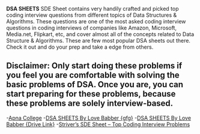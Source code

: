 **DSA SHEETS**
SDE Sheet contains very handily crafted and picked top coding interview questions from different topics of Data Structures & Algorithms. These questions are one of the most asked coding interview questions in coding interviews of companies like Amazon, Microsoft, Media.net, Flipkart, etc, and cover almost all of the concepts related to Data Structure & Algorithms.
These are few most popular DSA sheets out there. Check it out and do your prep and take a edge from others.

## Disclaimer: Only start doing these problems if you feel you are comfortable with solving the basic problems of DSA. Once you are, you can start preparing for these problems, because these problems are solely interview-based.

-[Apna College](https://docs.google.com/spreadsheets/d/1hXserPuxVoWMG9Hs7y8wVdRCJTcj3xMBAEYUOXQ5Xag/edit#gid=0) 
-[DSA SHEETS By Love Babber {gfg}](https://www.geeksforgeeks.org/dsa-sheet-by-love-babbar/)
-[DSA SHEETS By Love Babber {Drive Link}](https://drive.google.com/file/d/1FMdN_OCfOI0iAeDlqswCiC2DZzD4nPsb/view)
-[Striver’s SDE Sheet – Top Coding Interview Problems](https://takeuforward.org/interviews/strivers-sde-sheet-top-coding-interview-problems/)